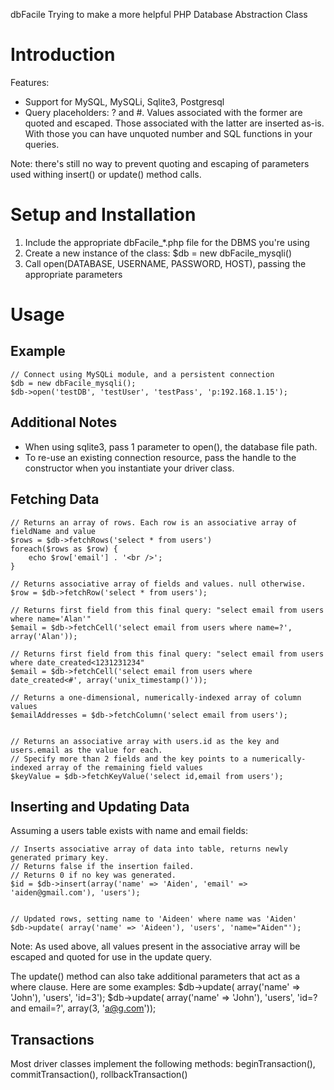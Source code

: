 dbFacile
Trying to make a more helpful PHP Database Abstraction Class

Introduction
====

Features:

* Support for MySQL, MySQLi, Sqlite3, Postgresql
* Query placeholders: ? and #. Values associated with the former are quoted and escaped. Those associated with the latter are inserted as-is. With those you can have unquoted number and SQL functions in your queries.

Note: there's still no way to prevent quoting and escaping of parameters used withing insert() or update() method calls.

Setup and Installation
====

1. Include the appropriate dbFacile_*.php file for the DBMS you're using
2. Create a new instance of the class: $db = new dbFacile_mysqli()
3. Call open(DATABASE, USERNAME, PASSWORD, HOST), passing the appropriate parameters

Usage
====

Example
----

    // Connect using MySQLi module, and a persistent connection
    $db = new dbFacile_mysqli();
    $db->open('testDB', 'testUser', 'testPass', 'p:192.168.1.15');
		
Additional Notes
----

* When using sqlite3, pass 1 parameter to open(), the database file path.
* To re-use an existing connection resource, pass the handle to the constructor when you instantiate your driver class.

Fetching Data
----

    // Returns an array of rows. Each row is an associative array of fieldName and value
    $rows = $db->fetchRows('select * from users')
    foreach($rows as $row) {
        echo $row['email'] . '<br />';
    }

    // Returns associative array of fields and values. null otherwise.
    $row = $db->fetchRow('select * from users');

    // Returns first field from this final query: "select email from users where name='Alan'"
    $email = $db->fetchCell('select email from users where name=?', array('Alan'));

    // Returns first field from this final query: "select email from users where date_created<1231231234"
    $email = $db->fetchCell('select email from users where date_created<#', array('unix_timestamp()'));

    // Returns a one-dimensional, numerically-indexed array of column values
    $emailAddresses = $db->fetchColumn('select email from users');


    // Returns an associative array with users.id as the key and users.email as the value for each.
    // Specify more than 2 fields and the key points to a numerically-indexed array of the remaining field values
    $keyValue = $db->fetchKeyValue('select id,email from users');

Inserting and Updating Data
----

Assuming a users table exists with name and email fields:

    // Inserts associative array of data into table, returns newly generated primary key.
    // Returns false if the insertion failed.
    // Returns 0 if no key was generated.
    $id = $db->insert(array('name' => 'Aiden', 'email' => 'aiden@gmail.com'), 'users');


    // Updated rows, setting name to 'Aideen' where name was 'Aiden'
    $db->update( array('name' => 'Aideen'), 'users', 'name="Aiden"');

Note: As used above, all values present in the associative array will be escaped and quoted for use in the update query.

The update() method can also take additional parameters that act as a where clause. Here are some examples:
$db->update( array('name' => 'John'), 'users', 'id=3');
$db->update( array('name' => 'John'), 'users', 'id=? and email=?', array(3, 'a@g.com'));

Transactions
----
	
Most driver classes implement the following methods: beginTransaction(), commitTransaction(), rollbackTransaction()
